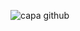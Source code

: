 ![capa github](https://github.com/lucas-ferreira-lf/lucas-ferreira-lf/blob/main/img/capaGithub.png)  
<!--
**lucas-ferreira-lf/lucas-ferreira-lf** is a ✨ _special_ ✨ repository because its `README.md` (this file) appears on your GitHub profile.

<img width="400px" align="left" src="https://github-readme-stats.vercel.app/api/top-langs/?username=lucas-ferreira-lf&hide=html&layout=compact&theme=buefy" /> 
